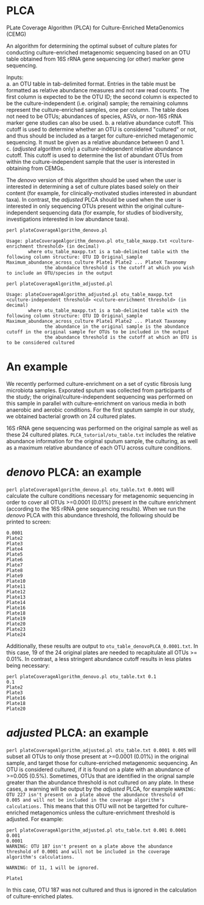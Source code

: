 # PLCA
PLate Coverage Algorithm (PLCA) for Culture-Enriched MetaGenomics (CEMG)

An algorithm for determining the optimal subset of culture plates for conducting culture-enriched metagenomic sequencing based on an OTU table obtained from 16S rRNA gene sequencing (or other) marker gene sequencing.

Inputs:  
a. an OTU table in tab-delimited format. Entries in the table must be formatted as relative abundance measures and not raw read counts. The first column is expected to be the OTU ID; the second column is expected to be the culture-independent (i.e. original) sample; the remaining columns represent the culture-enriched samples, one per column. The table does not need to be OTUs; abundances of species, ASVs, or non-16S rRNA marker gene studies can also be used.
b. a relative abundance cutoff. This cutoff is used to determine whether an OTU is considered "cultured" or not, and thus should be included as a target for culture-enriched metagenomic sequencing. It must be given as a relative abundance between 0 and 1.  
c. (_adjusted_ algorithm only) a culture-independent relative abundance cutoff. This cutoff is used to determine the list of abundant OTUs from within the culture-independent sample that the user is interested in obtaining from CEMGs.  

The _denovo_ version of this algorithm should be used when the user is interested in determining a set of culture plates based solely on their content (for example, for clinically-motivated studies interested in abundant taxa). In contrast, the _adjusted_ PLCA should be used when the user is interested in only sequencing OTUs present within the original culture-independent sequencing data (for example, for studies of biodiversity, investigations interested in low abundance taxa).

```
perl plateCoverageAlgorithm_denovo.pl 

Usage: plateCoverageAlgorithm_denovo.pl otu_table_maxpp.txt <culture-enrichment threshold> (in decimal)
        where otu_table_maxpp.txt is a tab-delimited table with the following column structure: OTU ID Original_sample Maximum_abundance_across_culture Plate1 Plate2 ... PlateX Taxonomy
              the abundance threshold is the cutoff at which you wish to include an OTU/species in the output
```

```
perl plateCoverageAlgorithm_adjusted.pl 

Usage: plateCoverageAlgorithm_adjusted.pl otu_table_maxpp.txt <culture-independent threshold> <culture-enrichment threshold> (in decimal)
        where otu_table_maxpp.txt is a tab-delimited table with the following column structure: OTU ID Original_sample Maximum_abundance_across_culture Plate1 Plate2 ... PlateX Taxonomy
              the abundance in the original sample is the abundance cutoff in the original sample for OTUs to be included in the output
              the abundance threshold is the cutoff at which an OTU is to be considered cultured
```

# An example
We recently performed culture-enrichment on a set of cystic fibrosis lung microbiota samples. Exporated sputum was collected from participants of the study; the original/culture-independent sequencing was performed on this sample in parallel with culture-enrichment on various media in both anaerobic and aerobic conditions. For the first sputum sample in our study, we obtained bacterial growth on 24 cultured plates.

16S rRNA gene sequencing was performed on the original sample as well as these 24 cultured plates. `PLCA_tutorial/otu_table.txt` includes the relative abundance information for the original sputum sample, the culturing, as well as a maximum relative abundance of each OTU across culture conditions.

# _denovo_ PLCA: an example
`perl plateCoverageAlgorithm_denovo.pl otu_table.txt 0.0001` will calculate the culture conditions necessary for metagenomic sequencing in order to cover all OTUs >=0.0001 (0.01%) present in the culture enrichment (according to the 16S rRNA gene sequencing results). When we run the _denovo_ PLCA with this abundance threshold, the following should be printed to screen:
```
0.0001
Plate2
Plate3
Plate4
Plate5
Plate6
Plate7
Plate8
Plate9
Plate10
Plate11
Plate12
Plate13
Plate14
Plate16
Plate18
Plate19
Plate20
Plate23
Plate24
```
Additionally, these results are output to `otu_table_denovoPLCA_0.0001.txt`. In this case, 19 of the 24 original plates are needed to recapitulate all OTUs >= 0.01%. In contrast, a less stringent abundance cutoff results in less plates being necessary:
```
perl plateCoverageAlgorithm_denovo.pl otu_table.txt 0.1
0.1
Plate2
Plate3
Plate16
Plate18
Plate20
```

# _adjusted_ PLCA: an example
`perl plateCoverageAlgorithm_adjusted.pl otu_table.txt 0.0001 0.005` will subset all OTUs to only those present at >=0.0001 (0.01%) in the original sample, and target those for culture-enriched metagenomic sequencing. An OTU is considered cultured, if it is found on a plate with an abundance of >=0.005 (0.5%). Sometimes, OTUs that are identified in the orignal sample greater than the abundance threshold is not cultured on any plate. In these cases, a warning will be output by the _adjusted_ PLCA, for example `WARNING: OTU 227 isn't present on a plate above the abundance threshold of 0.005 and will not be included in the coverage algorithm's calculations.` This means that this OTU will not be targetted for culture-enriched metagenomics unless the culture-enrichment threshold is adjusted. For example:
```
perl plateCoverageAlgorithm_adjusted.pl otu_table.txt 0.001 0.0001
0.001
0.0001
WARNING: OTU 187 isn't present on a plate above the abundance threshold of 0.0001 and will not be included in the coverage algorithm's calculations.

WARNING: Of 11, 1 will be ignored.

Plate1
```
In this case, OTU 187 was not cultured and thus is ignored in the calculation of culture-enriched plates.
